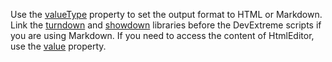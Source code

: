 Use the [valueType](/Documentation/ApiReference/UI_Components/dxHtmlEditor/Configuration/#valueType) property to set the output format to HTML or Markdown. Link the <a href="https://www.npmjs.com/package/turndown" target="_blank" rel="noopener">turndown</a> and <a href="https://www.npmjs.com/package/showdown" target="_blank" rel="noopener">showdown</a> libraries before the DevExtreme scripts if you are using Markdown. If you need to access the content of HtmlEditor, use the [value](https://js.devexpress.com/Documentation/ApiReference/UI_Components/dxHtmlEditor/Configuration/#value) property.

